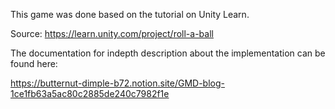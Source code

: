 This game was done based on the tutorial on Unity Learn.

Source: https://learn.unity.com/project/roll-a-ball

The documentation for indepth description about the implementation can be found here:

https://butternut-dimple-b72.notion.site/GMD-blog-1ce1fb63a5ac80c2885de240c7982f1e
